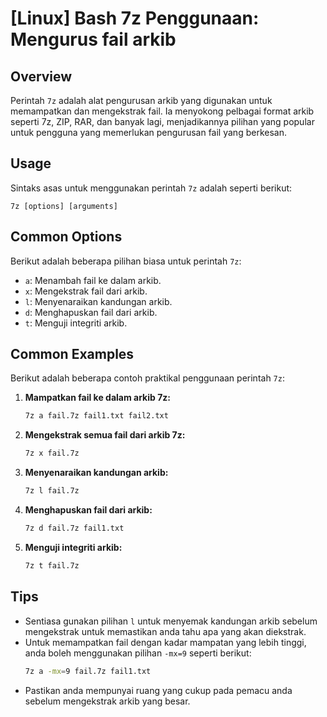 # [Linux] Bash 7z Penggunaan: Mengurus fail arkib

## Overview
Perintah `7z` adalah alat pengurusan arkib yang digunakan untuk memampatkan dan mengekstrak fail. Ia menyokong pelbagai format arkib seperti 7z, ZIP, RAR, dan banyak lagi, menjadikannya pilihan yang popular untuk pengguna yang memerlukan pengurusan fail yang berkesan.

## Usage
Sintaks asas untuk menggunakan perintah `7z` adalah seperti berikut:

```
7z [options] [arguments]
```

## Common Options
Berikut adalah beberapa pilihan biasa untuk perintah `7z`:

- `a`: Menambah fail ke dalam arkib.
- `x`: Mengekstrak fail dari arkib.
- `l`: Menyenaraikan kandungan arkib.
- `d`: Menghapuskan fail dari arkib.
- `t`: Menguji integriti arkib.

## Common Examples
Berikut adalah beberapa contoh praktikal penggunaan perintah `7z`:

1. **Mampatkan fail ke dalam arkib 7z:**
   ```bash
   7z a fail.7z fail1.txt fail2.txt
   ```

2. **Mengekstrak semua fail dari arkib 7z:**
   ```bash
   7z x fail.7z
   ```

3. **Menyenaraikan kandungan arkib:**
   ```bash
   7z l fail.7z
   ```

4. **Menghapuskan fail dari arkib:**
   ```bash
   7z d fail.7z fail1.txt
   ```

5. **Menguji integriti arkib:**
   ```bash
   7z t fail.7z
   ```

## Tips
- Sentiasa gunakan pilihan `l` untuk menyemak kandungan arkib sebelum mengekstrak untuk memastikan anda tahu apa yang akan diekstrak.
- Untuk memampatkan fail dengan kadar mampatan yang lebih tinggi, anda boleh menggunakan pilihan `-mx=9` seperti berikut:
  ```bash
  7z a -mx=9 fail.7z fail1.txt
  ```
- Pastikan anda mempunyai ruang yang cukup pada pemacu anda sebelum mengekstrak arkib yang besar.